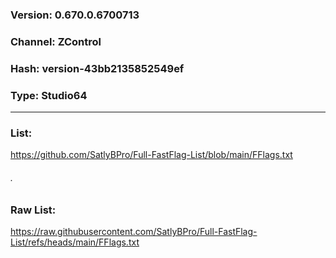 ### Version: 0.670.0.6700713
### Channel: ZControl
### Hash: version-43bb2135852549ef
### Type: Studio64

---

### List:
https://github.com/SatlyBPro/Full-FastFlag-List/blob/main/FFlags.txt

###### .

### Raw List:
https://raw.githubusercontent.com/SatlyBPro/Full-FastFlag-List/refs/heads/main/FFlags.txt
